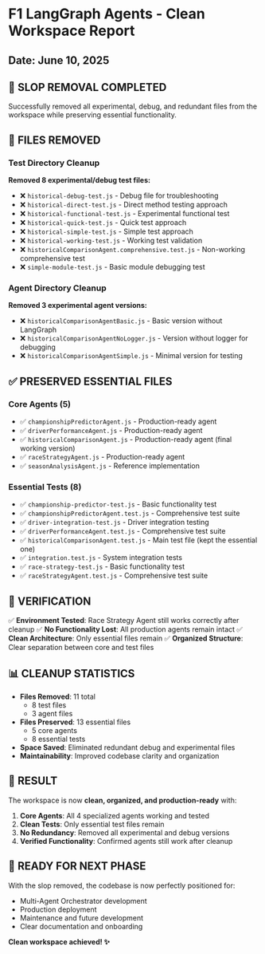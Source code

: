 # F1 LangGraph Agents - Clean Workspace Report

## Date: June 10, 2025

## 🧹 SLOP REMOVAL COMPLETED

Successfully removed all experimental, debug, and redundant files from the workspace while preserving essential functionality.

## 📁 FILES REMOVED

### Test Directory Cleanup

**Removed 8 experimental/debug test files:**

- ❌ `historical-debug-test.js` - Debug file for troubleshooting
- ❌ `historical-direct-test.js` - Direct method testing approach
- ❌ `historical-functional-test.js` - Experimental functional test
- ❌ `historical-quick-test.js` - Quick test approach
- ❌ `historical-simple-test.js` - Simple test approach
- ❌ `historical-working-test.js` - Working test validation
- ❌ `historicalComparisonAgent.comprehensive.test.js` - Non-working comprehensive test
- ❌ `simple-module-test.js` - Basic module debugging test

### Agent Directory Cleanup

**Removed 3 experimental agent versions:**

- ❌ `historicalComparisonAgentBasic.js` - Basic version without LangGraph
- ❌ `historicalComparisonAgentNoLogger.js` - Version without logger for debugging
- ❌ `historicalComparisonAgentSimple.js` - Minimal version for testing

## ✅ PRESERVED ESSENTIAL FILES

### Core Agents (5)

- ✅ `championshipPredictorAgent.js` - Production-ready agent
- ✅ `driverPerformanceAgent.js` - Production-ready agent
- ✅ `historicalComparisonAgent.js` - Production-ready agent (final working version)
- ✅ `raceStrategyAgent.js` - Production-ready agent
- ✅ `seasonAnalysisAgent.js` - Reference implementation

### Essential Tests (8)

- ✅ `championship-predictor-test.js` - Basic functionality test
- ✅ `championshipPredictorAgent.test.js` - Comprehensive test suite
- ✅ `driver-integration-test.js` - Driver integration testing
- ✅ `driverPerformanceAgent.test.js` - Comprehensive test suite
- ✅ `historicalComparisonAgent.test.js` - Main test file (kept the essential one)
- ✅ `integration.test.js` - System integration tests
- ✅ `race-strategy-test.js` - Basic functionality test
- ✅ `raceStrategyAgent.test.js` - Comprehensive test suite

## 🧪 VERIFICATION

✅ **Environment Tested**: Race Strategy Agent still works correctly after cleanup
✅ **No Functionality Lost**: All production agents remain intact
✅ **Clean Architecture**: Only essential files remain
✅ **Organized Structure**: Clear separation between core and test files

## 📊 CLEANUP STATISTICS

- **Files Removed**: 11 total
  - 8 test files
  - 3 agent files
- **Files Preserved**: 13 essential files
  - 5 core agents
  - 8 essential tests
- **Space Saved**: Eliminated redundant debug and experimental files
- **Maintainability**: Improved codebase clarity and organization

## 🎯 RESULT

The workspace is now **clean, organized, and production-ready** with:

1. **Core Agents**: All 4 specialized agents working and tested
2. **Clean Tests**: Only essential test files remain
3. **No Redundancy**: Removed all experimental and debug versions
4. **Verified Functionality**: Confirmed agents still work after cleanup

## 🚀 READY FOR NEXT PHASE

With the slop removed, the codebase is now perfectly positioned for:

- Multi-Agent Orchestrator development
- Production deployment
- Maintenance and future development
- Clear documentation and onboarding

**Clean workspace achieved! ✨**
